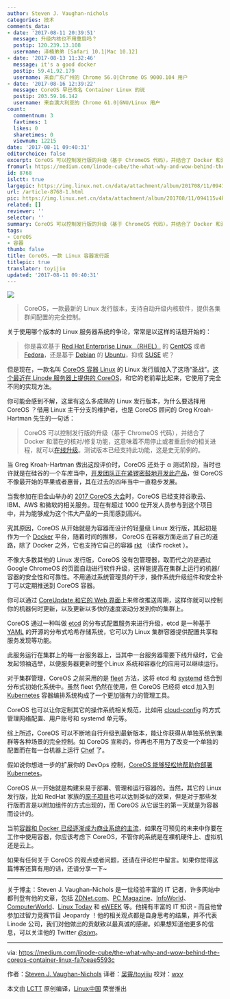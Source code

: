 ```yaml
---
author: Steven J. Vaughan-nichols
categories: 技术
comments_data:
- date: '2017-08-11 20:39:51'
  message: 升级内核也不用重启吗？
  postip: 120.239.13.108
  username: 泽楠弟弟 [Safari 10.1|Mac 10.12]
- date: '2017-08-13 11:32:46'
  message: it's a good docker
  postip: 59.41.92.179
  username: 来自广东广州的 Chrome 56.0|Chrome OS 9000.104 用户
- date: '2017-08-16 12:39:22'
  message: CoreOS 早已改名 Container Linux 的说
  postip: 203.59.16.142
  username: 来自澳大利亚的 Chrome 61.0|GNU/Linux 用户
count:
  commentnum: 3
  favtimes: 1
  likes: 0
  sharetimes: 0
  viewnum: 12215
date: '2017-08-11 09:40:31'
editorchoice: false
excerpt: CoreOS 可以控制发行版的升级（基于 ChromeOS 代码），并结合了 Docker 和潜在的核对/修复功能，这意味着不用停止或者重启你的相关进程，就可以在线升级。
fromurl: https://medium.com/linode-cube/the-what-why-and-wow-behind-the-coreos-container-linux-fa7ceae5593c
id: 8768
islctt: true
largepic: https://img.linux.net.cn/data/attachment/album/201708/11/094115v4k77706788z9yvk.png
url: /article-8768-1.html
pic: https://img.linux.net.cn/data/attachment/album/201708/11/094115v4k77706788z9yvk.png.thumb.jpg
related: []
reviewer: ''
selector: ''
summary: CoreOS 可以控制发行版的升级（基于 ChromeOS 代码），并结合了 Docker 和潜在的核对/修复功能，这意味着不用停止或者重启你的相关进程，就可以在线升级。
tags:
- CoreOS
- 容器
thumb: false
title: CoreOS，一款 Linux 容器发行版
titlepic: true
translator: toyijiu
updated: '2017-08-11 09:40:31'
---
```


![](/data/attachment/album/201708/11/094115v4k77706788z9yvk.png)



> 
> CoreOS，一款最新的 Linux 发行版本，支持自动升级内核软件，提供各集群间配置的完全控制。
> 
> 
> 


关于使用哪个版本的 Linux 服务器系统的争论，常常是以这样的话题开始的：



> 
> 你是喜欢基于 [Red Hat Enterprise Linux （RHEL）](https://www.redhat.com/en/technologies/linux-platforms/enterprise-linux) 的 [CentOS](https://www.centos.org/) 或者 [Fedora](https://getfedora.org/)，还是基于 [Debian](https://www.debian.org/) 的 [Ubuntu](https://www.ubuntu.com/)，抑或 [SUSE](https://www.suse.com/) 呢？
> 
> 
> 


但是现在，一款名叫 [CoreOS 容器 Linux](https://coreos.com/os/docs/latest) 的 Linux 发行版加入了这场“圣战”。[这个最近在 Linode 服务器上提供的 CoreOS](https://www.linode.com/docs/platform/use-coreos-container-linux-on-linode)，和它的老前辈比起来，它使用了完全不同的实现方法。


你可能会感到不解，这里有这么多成熟的 Linux 发行版本，为什么要选择用 CoreOS ？借用 Linux 主干分支的维护者，也是 CoreOS 顾问的 Greg Kroah-Hartman 先生的一句话：



> 
> CoreOS 可以控制发行版的升级（基于 ChromeOS 代码），并结合了 Docker 和潜在的核对/修复功能，这意味着不用停止或者重启你的相关进程，就可以[在线升级](https://plus.google.com/+gregkroahhartman/posts/YvWFmPa9kVf)。测试版本已经支持此功能，这是史无前例的。
> 
> 
> 


当 Greg Kroah-Hartman 做出这段评价时，CoreOS 还处于 α 测试阶段，当时也许就是在硅谷的一个车库当中，[开发团队正在紧锣密鼓地开发此产品](https://www.wired.com/2013/08/coreos-the-new-linux/)，但 CoreOS 不像最开始的苹果或者惠普，其在过去的四年当中一直稳步发展。


当我参加在旧金山举办的 [2017 CoreOS 大会](https://coreos.com/fest/)时，CoreOS 已经支持谷歌云、IBM、AWS 和微软的相关服务。现在有超过 1000 位开发人员参与到这个项目中，并为能够成为这个伟大产品的一员而感到高兴。


究其原因，CoreOS 从开始就是为容器而设计的轻量级 Linux 发行版，其起初是作为一个 [Docker](https://www.docker.com/) 平台，随着时间的推移， CoreOS 在容器方面走出了自己的道路，除了 Docker 之外，它也支持它自己的容器 [rkt](https://coreos.com/rkt) （读作 rocket ）。


不像大多数其他的 Linux 发行版，CoreOS 没有包管理器，取而代之的是通过 Google ChromeOS 的页面自动进行软件升级，这样能提高在集群上运行的机器/容器的安全性和可靠性。不用通过系统管理员的干涉，操作系统升级组件和安全补丁可以定期推送到 CoreOS 容器。


你可以通过 [CoreUpdate 和它的 Web 界面](https://coreos.com/products/coreupdate/)上来修改推送周期，这样你就可以控制你的机器何时更新，以及更新以多快的速度滚动分发到你的集群上。


CoreOS 通过一种叫做 [etcd](https://github.com/coreos/etcd) 的分布式配置服务来进行升级，etcd 是一种基于 [YAML](http://yaml.org/) 的开源的分布式哈希存储系统，它可以为 Linux 集群容器提供配置共享和服务发现等功能。


此服务运行在集群上的每一台服务器上，当其中一台服务器需要下线升级时，它会发起领袖选举，以便服务器更新时整个Linux 系统和容器化的应用可以继续运行。


对于集群管理，CoreOS 之前采用的是 [fleet](https://github.com/coreos/fleet) 方法，这将 etcd 和 [systemd](https://www.freedesktop.org/wiki/Software/systemd/) 结合到分布式初始化系统中。虽然 fleet 仍然在使用，但 CoreOS 已经将 etcd 加入到 [Kubernetes](https://kubernetes.io/) 容器编排系统构成了一个更加强有力的管理工具。


CoreOS 也可以让你定制其它的操作系统相关规范，比如用 [cloud-config](https://coreos.com/os/docs/latest/cloud-config.html) 的方式管理网络配置、用户账号和 systemd 单元等。


综上所述，CoreOS 可以不断地自行升级到最新版本，能让你获得从单独系统到集群等各种场景的完全控制。如 CoreOS 宣称的，你再也不用为了改变一个单独的配置而在每一台机器上运行 [Chef](https://insights.hpe.com/articles/what-is-chef-a-primer-for-devops-newbies-1704.html) 了。


假如说你想进一步的扩展你的 DevOps 控制，[CoreOS 能够轻松地帮助你部署 Kubernetes](https://blogs.dxc.technology/2017/06/08/coreos-moves-in-on-cloud-devops-with-kubernetes/)。


CoreOS 从一开始就是构建来易于部署、管理和运行容器的。当然，其它的 Linux　发行版，比如 RedHat 家族的[原子项目](http://www.projectatomic.io/)也可以达到类似的效果，但是对于那些发行版而言是以附加组件的方式出现的，而 CoreOS 从它诞生的第一天就是为容器而设计的。


当前[容器和 Docker 已经逐渐成为商业系统的主流](http://www.zdnet.com/article/what-is-docker-and-why-is-it-so-darn-popular/)，如果在可预见的未来中你要在工作中使用容器，你应该考虑下 CoreOS，不管你的系统是在裸机硬件上、虚拟机还是云上。


如果有任何关于 CoreOS 的观点或者问题，还请在评论栏中留言。如果你觉得这篇博客还算有用的话，还请分享一下~




---


关于博主：Steven J. Vaughan-Nichols 是一位经验丰富的 IT 记者，许多网站中都刊登有他的文章，包括 [ZDNet.com](http://www.zdnet.com/meet-the-team/us/steven-j-vaughan-nichols/)、[PC Magazine](http://www.pcmag.com/author-bio/steven-j.-vaughan-nichols)、[InfoWorld](http://www.infoworld.com/author/Steven-J.-Vaughan_Nichols/)、[ComputerWorld](http://www.computerworld.com/author/Steven-J.-Vaughan_Nichols/)、[Linux Today](http://www.linuxtoday.com/author/Steven+J.+Vaughan-Nichols/) 和 [eWEEK](http://www.eweek.com/cp/bio/Steven-J.-Vaughan-Nichols/) 等。他拥有丰富的 IT 知识 - 而且他曾参加过智力竞赛节目 Jeopardy ！他的相关观点都是自身思考的结果，并不代表 Linode 公司，我们对他做出的贡献致以最真诚的感谢。如果想知道他更多的信息，可以关注他的 Twitter [*@sjvn*](http://www.twitter.com/sjvn)。




---


via: <https://medium.com/linode-cube/the-what-why-and-wow-behind-the-coreos-container-linux-fa7ceae5593c>


作者：[Steven J. Vaughan-Nichols](https://medium.com/linode-cube/the-what-why-and-wow-behind-the-coreos-container-linux-fa7ceae5593c) 译者：[吴霄/toyijiu](https://github.com/toyijiu) 校对：[wxy](https://github.com/wxy)


本文由 [LCTT](https://github.com/LCTT/TranslateProject) 原创编译，[Linux中国](https://linux.cn/) 荣誉推出